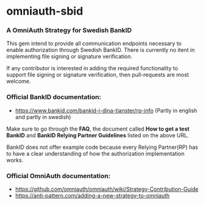 # omniauth-sbid
### A OmniAuth Strategy for Swedish BankID
This gem intend to provide all communication endpoints necessary to enable authorization through 
Swedish BankID. There is currently no itent in implementing file signing or signature verification.

If any contributor is interested in adding the required functionality to support file signing or 
signature verification, then pull-requests are most welcome.

### Official BankID documentation:
- https://www.bankid.com/bankid-i-dina-tjanster/rp-info (Partly in english and partly in swedish)

Make sure to go through the __FAQ__, the document called __How to get a test BankID__  and 
__BankID Relying Partner Guidelines__ listed on the above URL.

BankID does not offer example code because every Relying Partner(RP) has to have a clear 
understanding of how the authorization implementation works.

### Official OmniAuth documentation:
- https://github.com/omniauth/omniauth/wiki/Strategy-Contribution-Guide
- https://anti-pattern.com/adding-a-new-strategy-to-omniauth




